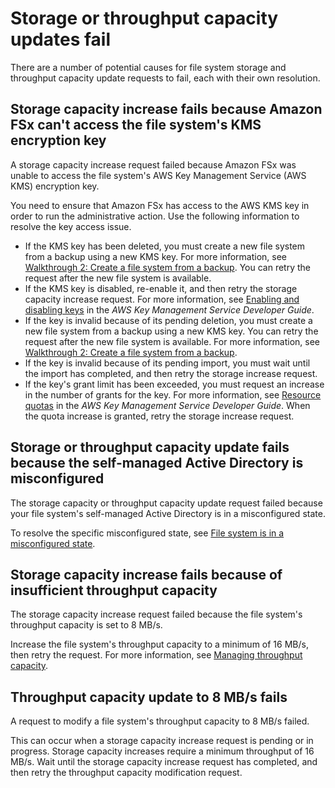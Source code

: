 # Storage or throughput capacity updates fail<a name="admin-actions-ts"></a>

There are a number of potential causes for file system storage and throughput capacity update requests to fail, each with their own resolution\.

## Storage capacity increase fails because Amazon FSx can't access the file system's KMS encryption key<a name="w265aac43c19b5"></a>

A storage capacity increase request failed because Amazon FSx was unable to access the file system's AWS Key Management Service \(AWS KMS\) encryption key\.

You need to ensure that Amazon FSx has access to the AWS KMS key in order to run the administrative action\. Use the following information to resolve the key access issue\. 
+ If the KMS key has been deleted, you must create a new file system from a backup using a new KMS key\. For more information, see [Walkthrough 2: Create a file system from a backup](walkthrough02-create-from-backup.md)\. You can retry the request after the new file system is available\.
+ If the KMS key is disabled, re\-enable it, and then retry the storage capacity increase request\. For more information, see [Enabling and disabling keys](https://docs.aws.amazon.com/kms/latest/developerguide/enabling-keys.html) in the *AWS Key Management Service Developer Guide*\.
+ If the key is invalid because of its pending deletion, you must create a new file system from a backup using a new KMS key\. You can retry the request after the new file system is available\. For more information, see [Walkthrough 2: Create a file system from a backup](walkthrough02-create-from-backup.md)\.
+ If the key is invalid because of its pending import, you must wait until the import has completed, and then retry the storage increase request\.
+ If the key's grant limit has been exceeded, you must request an increase in the number of grants for the key\. For more information, see [Resource quotas](https://docs.aws.amazon.com/kms/latest/developerguide/resource-limits.html) in the *AWS Key Management Service Developer Guide*\. When the quota increase is granted, retry the storage increase request\.

## Storage or throughput capacity update fails because the self\-managed Active Directory is misconfigured<a name="w265aac43c19b7"></a>

The storage capacity or throughput capacity update request failed because your file system's self\-managed Active Directory is in a misconfigured state\.

To resolve the specific misconfigured state, see [File system is in a misconfigured state](misconfigured-ad-config.md)\.

## Storage capacity increase fails because of insufficient throughput capacity<a name="w265aac43c19b9"></a>

The storage capacity increase request failed because the file system's throughput capacity is set to 8 MB/s\.

Increase the file system's throughput capacity to a minimum of 16 MB/s, then retry the request\. For more information, see [Managing throughput capacity](managing-throughput-capacity.md)\.

## Throughput capacity update to 8 MB/s fails<a name="w265aac43c19c11"></a>

A request to modify a file system's throughput capacity to 8 MB/s failed\.

This can occur when a storage capacity increase request is pending or in progress\. Storage capacity increases require a minimum throughput of 16 MB/s\. Wait until the storage capacity increase request has completed, and then retry the throughput capacity modification request\.